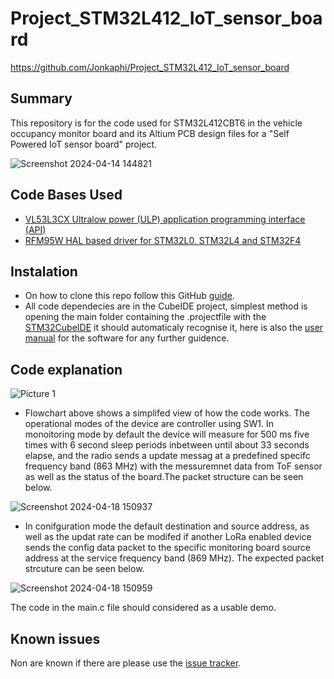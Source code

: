 # Project_STM32L412_IoT_sensor_board
https://github.com/Jonkaphi/Project_STM32L412_IoT_sensor_board
## Summary
This repository is for the code used for STM32L412CBT6 in the vehicle occupancy monitor board and its Altium PCB design files for a "Self Powered IoT sensor board" project. 

![Screenshot 2024-04-14 144821](https://github.com/Jonkaphi/Project_STM32L412_IoT_sensor_board/assets/103381620/422ad319-b25d-4ee4-b1fa-c5ecad54b088=100x250)

## Code Bases Used
* [VL53L3CX Ultralow power (ULP) application programming interface (API)](https://www.st.com/en/embedded-software/stsw-img033.html)
* [RFM95W HAL based driver for STM32L0, STM32L4 and STM32F4](https://github.com/henriheimann/stm32-hal-rfm95)
  
## Instalation
* On how to clone this repo follow this GitHub [guide](https://docs.github.com/en/repositories/creating-and-managing-repositories/cloning-a-repository?tool=desktop).
* All code dependecies are in the CubeIDE project, simplest method is opening the main folder containing the .projectfile with the [STM32CubeIDE](https://www.st.com/en/development-tools/stm32cubeide.html) it should automaticaly recognise it, here is also the [user manual](https://www.st.com/resource/en/user_manual/um2609-stm32cubeide-user-guide-stmicroelectronics.pdf) for the software for any further guidence.

## Code explanation
![Picture 1](https://github.com/Jonkaphi/Project_STM32L412_IoT_sensor_board/assets/103381620/528a8c67-f28a-4a88-9b1c-21e896c0a08e)

* Flowchart above shows a simplifed view of how the code works. The operational modes of the device are controller using SW1. In monoitoring mode by default the device will measure for 500 ms five times with 6 second sleep periods inbetween until about 33 seconds elapse, and the radio sends a update messag at a predefined specifc frequency band (863 MHz) with the messuremnet data from ToF sensor as well as the status of the board.The packet structure can be seen below.

![Screenshot 2024-04-18 150937](https://github.com/Jonkaphi/Project_STM32L412_IoT_sensor_board/assets/103381620/eb052fbe-2339-4a00-a6e2-265bde09bd8d)

* In conifguration mode the default destination and source address, as well as the updat rate can be modifed if another LoRa enabled device sends the config data packet to the specific monitoring board source address at the service frequency band (869 MHz). The expected packet strcuture can be seen below.  

![Screenshot 2024-04-18 150959](https://github.com/Jonkaphi/Project_STM32L412_IoT_sensor_board/assets/103381620/558bcaeb-ff92-49e1-b572-622840e33077)

The code in the main.c file should considered as a usable demo.

## Known issues
Non are known if there are please use the [issue tracker](https://github.com/Jonkaphi/Project_STM32L412_IoT_sensor_board/issues).
